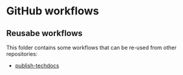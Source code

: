 # GitHub workflows

## Reusabe workflows

This folder contains some workflows that can be re-used from other repositories:

- [publish-techdocs](./publish-techdocs.md)
